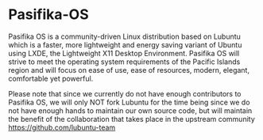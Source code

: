# Pasifika-OS
Pasifika OS is a community-driven Linux distribution based on Lubuntu which is a faster, more lightweight and energy saving variant of Ubuntu using LXDE, the Lightweight X11 Desktop Environment. Pasifika OS will strive to meet the operating system requirements of the Pacific Islands region and will focus on ease of use, ease of resources, modern, elegant, comfortable yet powerful.

Please note that since we currently do not have enough contributors to Pasifika OS, we will only NOT fork Lubuntu for the time being since we do not have enough hands to maintain our own source code, but will maintain the benefit of the collaboration that takes place in the upstream community https://github.com/lubuntu-team
